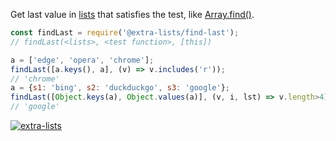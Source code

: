 Get last value in [lists] that satisfies the test, like [Array.find()].

```javascript
const findLast = require('@extra-lists/find-last');
// findLast(<lists>, <test function>, [this])

a = ['edge', 'opera', 'chrome'];
findLast([a.keys(), a], (v) => v.includes('r'));
// 'chrome'
a = {s1: 'bing', s2: 'duckduckgo', s3: 'google'};
findLast([Object.keys(a), Object.values(a)], (v, i, lst) => v.length>4);
// 'google'
```


[![extra-lists](https://i.imgur.com/MCb8pjO.jpg)](https://www.npmjs.com/package/extra-lists)

[lists]: https://www.npmjs.com/package/lists-is
[Array.find()]: https://developer.mozilla.org/en-US/docs/Web/JavaScript/Reference/Global_Objects/Array/find

